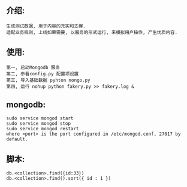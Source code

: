 ## 介绍:
    生成测试数据, 用于内容的充实和支撑.    
    适配业务规则, 上线如果需要, 以服务的形式运行, 来模拟用户操作, 产生优质内容.

## 使用:
    第一, 启动Mongodb 服务
    第二, 参看config.py 配置项设置
    第三, 导入基础数据 pyhton mongo.py
    第四, 运行 nohup python fakery.py >> fakery.log &

## mongodb:

    sudo service mongod start
    sudo service mongod stop
    sudo service mongod restart    
    where <port> is the port configured in /etc/mongod.conf, 27017 by default.

## 脚本:
    db.<collection>.find({id:33})
    db.<collection>.find().sort({ id : 1 })
